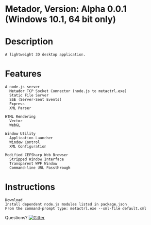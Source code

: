 # Metador, Version: Alpha 0.0.1 (Windows 10.1, 64 bit only)

# Description

    A lightweight 3D desktop application.
    
# Features

    A node.js server
      Metador TCP Socket Connector (node.js to metactrl.exe)
      Static File Server
      SSE (Server-Sent Events)
      Express
      XML Parser
      
    HTML Rendering
      Vector
      WebGL
      
    Window Utility
      Application Launcher
      Window Control
      XML Configuration
      
    Modified CEFSharp Web Browser
      Stripped Window Interface
      Transparent WPF Window
      Command-line URL Passthrough

# Instructions

    Download
    Install dependent node.js modules listed in package.json
    From the command-prompt type: metactrl.exe --xml-file default.xml
    
Questions?
[![Gitter](https://badges.gitter.im/TheMetador/MetadorAlpha.svg)](https://gitter.im/TheMetador/MetadorAlpha?utm_source=badge&utm_medium=badge&utm_campaign=pr-badge)
